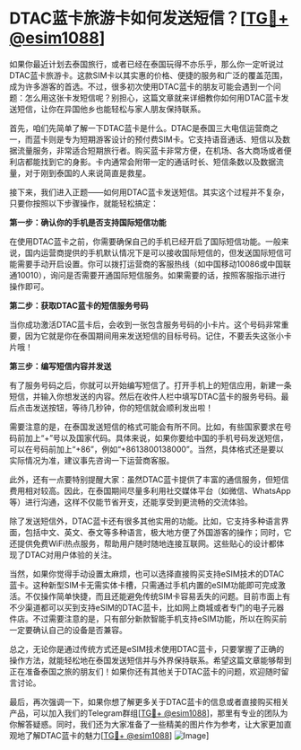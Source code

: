 # DTAC蓝卡旅游卡如何发送短信？[[TG💪+ @esim1088](https://t.me/s/esim1088)]

如果你最近计划去泰国旅行，或者已经在泰国玩得不亦乐乎，那么你一定听说过DTAC蓝卡旅游卡。这款SIM卡以其实惠的价格、便捷的服务和广泛的覆盖范围，成为许多游客的首选。不过，很多初次使用DTAC蓝卡的朋友可能会遇到一个问题：怎么用这张卡发短信呢？别担心，这篇文章就来详细教你如何用DTAC蓝卡发送短信，让你在异国他乡也能轻松与家人朋友保持联系。

首先，咱们先简单了解一下DTAC蓝卡是什么。DTAC是泰国三大电信运营商之一，而蓝卡则是专为短期游客设计的预付费SIM卡。它支持语音通话、短信以及数据流量服务，非常适合短期旅行者。购买蓝卡非常方便，在机场、各大商场或者便利店都能找到它的身影。卡内通常会附带一定的通话时长、短信条数以及数据流量，对于刚到泰国的人来说简直是救星。

接下来，我们进入正题——如何用DTAC蓝卡发送短信。其实这个过程并不复杂，只要你按照以下步骤操作，就能轻松搞定：

**第一步：确认你的手机是否支持国际短信功能**

在使用DTAC蓝卡之前，你需要确保自己的手机已经开启了国际短信功能。一般来说，国内运营商提供的手机默认情况下是可以接收国际短信的，但发送国际短信可能需要手动开启设置。你可以拨打运营商的客服热线（如中国移动10086或中国联通10010），询问是否需要开通国际短信服务。如果需要的话，按照客服指示进行操作即可。

**第二步：获取DTAC蓝卡的短信服务号码**

当你成功激活DTAC蓝卡后，会收到一张包含服务号码的小卡片。这个号码非常重要，因为它就是你在泰国期间用来发送短信的目标号码。记住，不要丢失这张小卡片哦！

**第三步：编写短信内容并发送**

有了服务号码之后，你就可以开始编写短信了。打开手机上的短信应用，新建一条短信，并输入你想发送的内容。然后在收件人栏中填写DTAC蓝卡的服务号码。最后点击发送按钮，等待几秒钟，你的短信就会顺利发出啦！

需要注意的是，在泰国发送短信的格式可能会有所不同。比如，有些国家要求在号码前加上“+”号以及国家代码。具体来说，如果你要给中国的手机号码发送短信，可以在号码前加上“+86”，例如“+8613800138000”。当然，具体格式还是要以实际情况为准，建议事先咨询一下运营商客服。

此外，还有一点要特别提醒大家：虽然DTAC蓝卡提供了丰富的通信服务，但短信费用相对较高。因此，在泰国期间尽量多利用社交媒体平台（如微信、WhatsApp等）进行沟通，这样不仅能节省开支，还能享受到更流畅的交流体验。

除了发送短信外，DTAC蓝卡还有很多其他实用的功能。比如，它支持多种语言界面，包括中文、英文、泰文等多种语言，极大地方便了外国游客的操作；同时，它还提供免费WiFi热点服务，帮助用户随时随地连接互联网。这些贴心的设计都体现了DTAC对用户体验的关注。

当然，如果你觉得手动设置太麻烦，也可以选择直接购买支持eSIM技术的DTAC蓝卡。这种新型SIM卡无需实体卡槽，只需通过手机内置的eSIM功能即可完成激活。不仅操作简单快捷，而且还能避免传统SIM卡容易丢失的问题。目前市面上有不少渠道都可以买到支持eSIM的DTAC蓝卡，比如网上商城或者专门的电子元器件店。不过需要注意的是，只有部分新款智能手机支持eSIM功能，所以在购买前一定要确认自己的设备是否兼容。

总之，无论你是通过传统方式还是eSIM技术使用DTAC蓝卡，只要掌握了正确的操作方法，就能轻松地在泰国发送短信并与外界保持联系。希望这篇文章能够帮到正在准备泰国之旅的朋友们！如果你还有其他关于DTAC蓝卡的问题，欢迎随时留言讨论。

最后，再次强调一下，如果你想了解更多关于DTAC蓝卡的信息或者直接购买相关产品，可以加入我们的Telegram群组[[TG💪+ @esim1088](https://t.me/s/esim1088)]，那里有专业的团队为你解答疑惑。同时，我们还为大家准备了一些精美的图片作为参考，让大家更加直观地了解DTAC蓝卡的魅力[[TG💪+ @esim1088](https://t.me/s/esim1088)] ![Image](https://i.postimg.cc/4NQfJmqS/Snipaste-2025-05-13-00-14-12.png)]